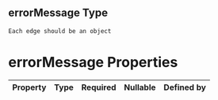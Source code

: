## errorMessage Type

`Each edge should be an object`

# errorMessage Properties

| Property | Type | Required | Nullable | Defined by |
| :------- | :--- | :------- | :------- | :--------- |
